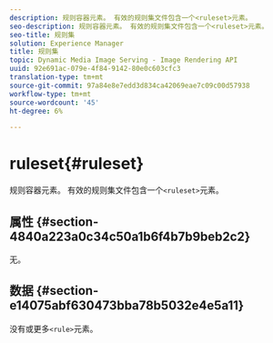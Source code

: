 ```yaml
---
description: 规则容器元素。 有效的规则集文件包含一个<ruleset>元素。
seo-description: 规则容器元素。 有效的规则集文件包含一个<ruleset>元素。
seo-title: 规则集
solution: Experience Manager
title: 规则集
topic: Dynamic Media Image Serving - Image Rendering API
uuid: 92e691ac-079e-4f84-9142-80e0c603cfc3
translation-type: tm+mt
source-git-commit: 97a84e8e7edd3d834ca42069eae7c09c00d57938
workflow-type: tm+mt
source-wordcount: '45'
ht-degree: 6%

---
```



# ruleset{#ruleset}

规则容器元素。 有效的规则集文件包含一个`<ruleset>`元素。

## 属性 {#section-4840a223a0c34c50a1b6f4b7b9beb2c2}

无。

## 数据 {#section-e14075abf630473bba78b5032e4e5a11}

没有或更多`<rule>`元素。
